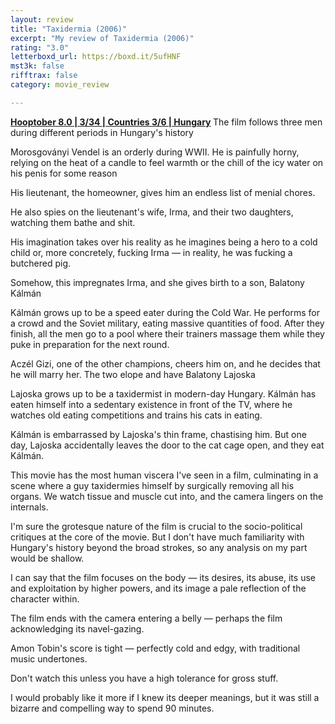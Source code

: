 ```yaml
---
layout: review
title: "Taxidermia (2006)"
excerpt: "My review of Taxidermia (2006)"
rating: "3.0"
letterboxd_url: https://boxd.it/5ufHNF
mst3k: false
rifftrax: false
category: movie_review

---
```


<b><a href="https://boxd.it/pOvfW/detail" title="Hooptober 8.0 | 3/34 | Countries 3/6 | Hungary">Hooptober 8.0 | 3/34 | Countries 3/6 | Hungary</a>
</b>
The film follows three men during different periods in Hungary's history

Morosgoványi Vendel is an orderly during WWII. He is painfully horny, relying on the heat of a candle to feel warmth or the chill of the icy water on his penis for some reason

His lieutenant, the homeowner, gives him an endless list of menial chores.

He also spies on the lieutenant's wife, Irma, and their two daughters, watching them bathe and shit.

His imagination takes over his reality as he imagines being a hero to a cold child or, more concretely, fucking Irma — in reality, he was fucking a butchered pig.

Somehow, this impregnates Irma, and she gives birth to a son, Balatony Kálmán

Kálmán grows up to be a speed eater during the Cold War. He performs for a crowd and the Soviet military, eating massive quantities of food. After they finish, all the men go to a pool where their trainers massage them while they puke in preparation for the next round.

Aczél Gizi, one of the other champions, cheers him on, and he decides that he will marry her. The two elope and have Balatony Lajoska

Lajoska grows up to be a taxidermist in modern-day Hungary. Kálmán has eaten himself into a sedentary existence in front of the TV, where he watches old eating competitions and trains his cats in eating.

Kálmán is embarrassed by Lajoska's thin frame, chastising him. But one day, Lajoska accidentally leaves the door to the cat cage open, and they eat Kálmán.

This movie has the most human viscera I've seen in a film, culminating in a scene where a guy taxidermies himself by surgically removing all his organs. We watch tissue and muscle cut into, and the camera lingers on the internals.

I'm sure the grotesque nature of the film is crucial to the socio-political critiques at the core of the movie. But I don't have much familiarity with Hungary's history beyond the broad strokes, so any analysis on my part would be shallow.

I can say that the film focuses on the body — its desires, its abuse, its use and exploitation by higher powers, and its image a pale reflection of the character within.

The film ends with the camera entering a belly — perhaps the film acknowledging its navel-gazing.

Amon Tobin's score is tight — perfectly cold and edgy, with traditional music undertones.

Don't watch this unless you have a high tolerance for gross stuff.

I would probably like it more if I knew its deeper meanings, but it was still a bizarre and compelling way to spend 90 minutes.